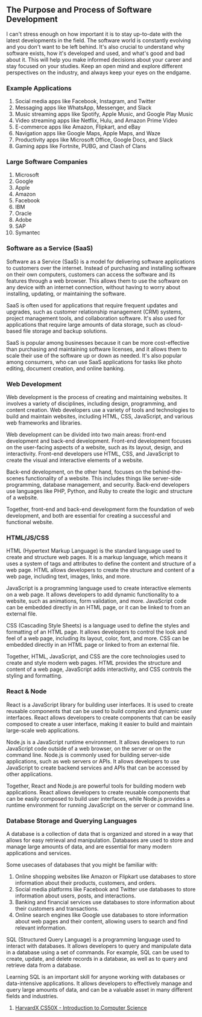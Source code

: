 ## The Purpose and Process of Software Development

I can't stress enough on how important it is to stay up-to-date with the latest developments in the field. The software world is constantly evolving and you don't want to be left behind. It's also crucial to understand why software exists, how it's developed and used, and what's good and bad about it. This will help you make informed decisions about your career and stay focused on your studies. Keep an open mind and explore different perspectives on the industry, and always keep your eyes on the endgame.

### Example Applications

1. Social media apps like Facebook, Instagram, and Twitter
2. Messaging apps like WhatsApp, Messenger, and Slack
3. Music streaming apps like Spotify, Apple Music, and Google Play Music
4. Video streaming apps like Netflix, Hulu, and Amazon Prime Video
5. E-commerce apps like Amazon, Flipkart, and eBay
6. Navigation apps like Google Maps, Apple Maps, and Waze
7. Productivity apps like Microsoft Office, Google Docs, and Slack
8. Gaming apps like Fortnite, PUBG, and Clash of Clans

### Large Software Companies

1. Microsoft
2. Google
3. Apple
4. Amazon
5. Facebook
6. IBM
7. Oracle
8. Adobe
9. SAP
10. Symantec

### Software as a Service (SaaS)

Software as a Service (SaaS) is a model for delivering software applications to customers over the internet. Instead of purchasing and installing software on their own computers, customers can access the software and its features through a web browser. This allows them to use the software on any device with an internet connection, without having to worry about installing, updating, or maintaining the software.

SaaS is often used for applications that require frequent updates and upgrades, such as customer relationship management (CRM) systems, project management tools, and collaboration software. It's also used for applications that require large amounts of data storage, such as cloud-based file storage and backup solutions.

SaaS is popular among businesses because it can be more cost-effective than purchasing and maintaining software licenses, and it allows them to scale their use of the software up or down as needed. It's also popular among consumers, who can use SaaS applications for tasks like photo editing, document creation, and online banking.

### Web Development

Web development is the process of creating and maintaining websites. It involves a variety of disciplines, including design, programming, and content creation. Web developers use a variety of tools and technologies to build and maintain websites, including HTML, CSS, JavaScript, and various web frameworks and libraries.

Web development can be divided into two main areas: front-end development and back-end development. Front-end development focuses on the user-facing aspects of a website, such as its layout, design, and interactivity. Front-end developers use HTML, CSS, and JavaScript to create the visual and interactive elements of a website.

Back-end development, on the other hand, focuses on the behind-the-scenes functionality of a website. This includes things like server-side programming, database management, and security. Back-end developers use languages like PHP, Python, and Ruby to create the logic and structure of a website.

Together, front-end and back-end development form the foundation of web development, and both are essential for creating a successful and functional website.

### HTML/JS/CSS

HTML (Hypertext Markup Language) is the standard language used to create and structure web pages. It is a markup language, which means it uses a system of tags and attributes to define the content and structure of a web page. HTML allows developers to create the structure and content of a web page, including text, images, links, and more.

JavaScript is a programming language used to create interactive elements on a web page. It allows developers to add dynamic functionality to a website, such as animations, form validation, and more. JavaScript code can be embedded directly in an HTML page, or it can be linked to from an external file.

CSS (Cascading Style Sheets) is a language used to define the styles and formatting of an HTML page. It allows developers to control the look and feel of a web page, including its layout, color, font, and more. CSS can be embedded directly in an HTML page or linked to from an external file.

Together, HTML, JavaScript, and CSS are the core technologies used to create and style modern web pages. HTML provides the structure and content of a web page, JavaScript adds interactivity, and CSS controls the styling and formatting.

### React & Node

React is a JavaScript library for building user interfaces. It is used to create reusable components that can be used to build complex and dynamic user interfaces. React allows developers to create components that can be easily composed to create a user interface, making it easier to build and maintain large-scale web applications.

Node.js is a JavaScript runtime environment. It allows developers to run JavaScript code outside of a web browser, on the server or on the command line. Node.js is commonly used for building server-side applications, such as web servers or APIs. It allows developers to use JavaScript to create backend services and APIs that can be accessed by other applications.

Together, React and Node.js are powerful tools for building modern web applications. React allows developers to create reusable components that can be easily composed to build user interfaces, while Node.js provides a runtime environment for running JavaScript on the server or command line.

### Database Storage and Querying Languages

A database is a collection of data that is organized and stored in a way that allows for easy retrieval and manipulation. Databases are used to store and manage large amounts of data, and are essential for many modern applications and services.

Some usecases of databases that you might be familiar with:

1. Online shopping websites like Amazon or Flipkart use databases to store information about their products, customers, and orders.
2. Social media platforms like Facebook and Twitter use databases to store information about users, posts, and interactions.
3. Banking and financial services use databases to store information about their customers and transactions.
4. Online search engines like Google use databases to store information about web pages and their content, allowing users to search and find relevant information.

SQL (Structured Query Language) is a programming language used to interact with databases. It allows developers to query and manipulate data in a database using a set of commands. For example, SQL can be used to create, update, and delete records in a database, as well as to query and retrieve data from a database.

Learning SQL is an important skill for anyone working with databases or data-intensive applications. It allows developers to effectively manage and query large amounts of data, and can be a valuable asset in many different fields and industries.

1. [HarvardX CS50X - Introduction to Computer Science](https://www.edx.org/course/introduction-computer-science-harvardx-cs50x)
